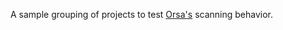A sample grouping of projects to test [Orsa's](https://github.com/orsa-actual/orsa) scanning behavior.
